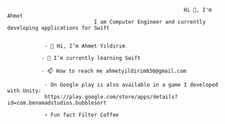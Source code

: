                                    
                                                             Hi 👋, I'm Ahmet
                                I am Computer Engineer and currently developing applications for Swift

                
                - 👋 Hi, I’m Ahmet Yıldırım
               
               - 🌱 I’m currently learning Swift
               
               - 📫 How to reach me ahmetyildirim836@gmail.com
                
                - On Google play is also available in a game I developed with Unity:
                https://play.google.com/store/apps/details?id=com.benamadstudios.bubblesort
                
                ⚡ Fun fact Filter Coffee
                
              
                        
